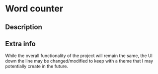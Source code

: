 # Word counter

## Description

## Extra info

While the overall functionality of the project will remain the same, the UI down the line may be changed/modified to keep with a theme that I may potentially create in the future.
